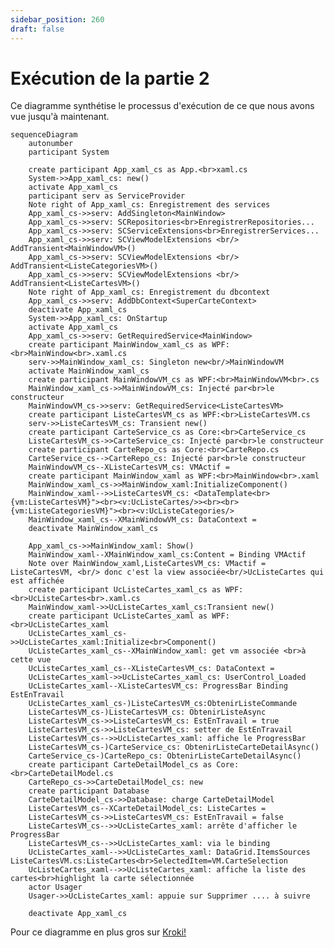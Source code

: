 ```yaml
---
sidebar_position: 260
draft: false
---
```


# Exécution de la partie 2

Ce diagramme synthétise le processus d'exécution de ce que nous avons vue jusqu'à maintenant. 

```mermaid
sequenceDiagram
    autonumber
    participant System

    create participant App_xaml_cs as App.<br>xaml.cs
    System->>App_xaml_cs: new()
    activate App_xaml_cs
    participant serv as ServiceProvider
    Note right of App_xaml_cs: Enregistrement des services
    App_xaml_cs->>serv: AddSingleton<MainWindow>
    App_xaml_cs->>serv: SCRepositories<br>EnregistrerRepositories...
    App_xaml_cs->>serv: SCServiceExtensions<br>EnregistrerServices...
    App_xaml_cs->>serv: SCViewModelExtensions <br/> AddTransient<MainWindowVM>()
    App_xaml_cs->>serv: SCViewModelExtensions <br/> AddTransient<ListeCategoriesVM>()
    App_xaml_cs->>serv: SCViewModelExtensions <br/> AddTransient<ListeCartesVM>()
    Note right of App_xaml_cs: Enregistrement du dbcontext
    App_xaml_cs->>serv: AddDbContext<SuperCarteContext>
    deactivate App_xaml_cs
    System->>App_xaml_cs: OnStartup
    activate App_xaml_cs
    App_xaml_cs->>serv: GetRequiredService<MainWindow>
    create participant MainWindow_xaml_cs as WPF:<br>MainWindow<br>.xaml.cs
    serv->>MainWindow_xaml_cs: Singleton new<br/>MainWindowVM
    activate MainWindow_xaml_cs
    create participant MainWindowVM_cs as WPF:<br>MainWindowVM<br>.cs 
    MainWindow_xaml_cs->>MainWindowVM_cs: Injecté par<br>le constructeur
    MainWindowVM_cs->>serv: GetRequiredService<ListeCartesVM>
    create participant ListeCartesVM_cs as WPF:<br>ListeCartesVM.cs
    serv->>ListeCartesVM_cs: Transient new()
    create participant CarteService_cs as Core:<br>CarteService_cs
    ListeCartesVM_cs->>CarteService_cs: Injecté par<br>le constructeur
    create participant CarteRepo_cs as Core:<br>CarteRepo.cs
    CarteService_cs-->CarteRepo_cs: Injecté par<br>le constructeur
    MainWindowVM_cs--XListeCartesVM_cs: VMActif =
    create participant MainWindow_xaml as WPF:<br>MainWindow<br>.xaml
    MainWindow_xaml_cs->>MainWindow_xaml:InitializeComponent()
    MainWindow_xaml-->>ListeCartesVM_cs: <DataTemplate<br>{vm:ListeCartesVM}"><br><v:UcListeCartes/>><br><br>{vm:ListeCategoriesVM}"><br><v:UcListeCategories/>
    MainWindow_xaml_cs--XMainWindowVM_cs: DataContext =
    deactivate MainWindow_xaml_cs

    App_xaml_cs->>MainWindow_xaml: Show()
    MainWindow_xaml--XMainWindow_xaml_cs:Content = Binding VMActif
    Note over MainWindow_xaml,ListeCartesVM_cs: VMactif = ListeCartesVM, <br/> donc c'est la view associée<br/>UcListeCartes qui est affichée
    create participant UcListeCartes_xaml_cs as WPF:<br>UcListeCartes<br>.xaml.cs
    MainWindow_xaml->>UcListeCartes_xaml_cs:Transient new()
    create participant UcListeCartes_xaml as WPF:<br>UcListeCartes_xaml
    UcListeCartes_xaml_cs->>UcListeCartes_xaml:Initialize<br>Component()
    UcListeCartes_xaml_cs--XMainWindow_xaml: get vm associée <br>à cette vue 
    UcListeCartes_xaml_cs--XListeCartesVM_cs: DataContext =
    UcListeCartes_xaml->>UcListeCartes_xaml_cs: UserControl_Loaded
    UcListeCartes_xaml--XListeCartesVM_cs: ProgressBar Binding EstEnTravail
    UcListeCartes_xaml_cs-)ListeCartesVM_cs:ObtenirListeCommande
    ListeCartesVM_cs-)ListeCartesVM_cs: ObtenirListeAsync
    ListeCartesVM_cs->>ListeCartesVM_cs: EstEnTravail = true
    ListeCartesVM_cs->>ListeCartesVM_cs: setter de EstEnTravail
    ListeCartesVM_cs-->>UcListeCartes_xaml: affiche le ProgressBar 
    ListeCartesVM_cs-)CarteService_cs: ObtenirListeCarteDetailAsync()
    CarteService_cs-)CarteRepo_cs: ObtenirListeCarteDetailAsync()
    create participant CarteDetailModel_cs as Core:<br>CarteDetailModel.cs
    CarteRepo_cs->>CarteDetailModel_cs: new
    create participant Database
    CarteDetailModel_cs->>Database: charge CarteDetailModel
    ListeCartesVM_cs--XCarteDetailModel_cs: ListeCartes =
    ListeCartesVM_cs->>ListeCartesVM_cs: EstEnTravail = false
    ListeCartesVM_cs-->>UcListeCartes_xaml: arrête d'afficher le ProgressBar 
    ListeCartesVM_cs-->>UcListeCartes_xaml: via le binding
    UcListeCartes_xaml-->>UcListeCartes_xaml: DataGrid.ItemsSources ListeCartesVM.cs:ListeCartes<br>SelectedItem=VM.CarteSelection
    UcListeCartes_xaml-->>UcListeCartes_xaml: affiche la liste des cartes<br>highlight la carte sélectionnée
    actor Usager 
    Usager->>UcListeCartes_xaml: appuie sur Supprimer .... à suivre

    deactivate App_xaml_cs
```


Pour ce diagramme en plus gros sur [Kroki!](https://kroki.io/mermaid/svg/eNqtV91u2zYUvs9TELvpAtTOveAISJOsCFCvRd26uQto6ljmIJEaSSnphr3LbrPX8IvtkJJtSSQdp1tvUvOc7zv_h6KG32sQDG44zRUtzwj-o7WRoi5XoNzPiirDGa-oMGTxXRsoz9w5U0ANDMRXVfXwRMvigWlCtf05na1Uao-mTDtUyzBJ055uQgQ8_nzeGmeGN5a3J_fc0KAaa2CBfzmDT0o2POvc_VUiWPF8Y4hck4GVW6Eg59ooKAFZMtCOCRlaEz1ldNCKEnKVZQsu8gIwJ7M55eIbF5l8TKOAxfVnqKTmRioO2oZ_MKv6oul0eoSkC-32yYDQXIoxUyd_gWXJ4XEuMygOPASJLlIb1xdF8Qgz0YtrOU-7Qvwnwg_oJFxjGXMX6v_Lqkyf8RX1rkm2YlIYeDLH6n2zum6VZou6AuUMdidt2TOIdmm4vT-KhUGWujre4iF_3oP5jDPKFWRdyb0uDAziQaU_j98-_ZLYNjpI7a9pfzytUbTt47FMuzGw0-qq02-bYWQ-_mVPl_Oom8u5cxTFjsZnH7jsiBJyJ34DZrbP1pyFF0Cw-NgNNTNQqxGTAx3L-rD5YuEMtEbxDGSjhI9xCdm3fW85Bgw6TOdjZ-9aKnAGRzJHMTaEtkdqp2Uu5ordcEE_rGAX9MjiZJL2sT9Wusm9n8Pl_Ao7ck0uT5yTF4bklOZzh8md4IbTgv-Bi6OspMAydiUcaU6CtZ_dUEO_QFkV6LA1_2dTJgO1v35K7fmsSb6ynuAibY-HkMMaDsB2wos0Ft7k3pst61-3Ervk9nZiYPgD622cMrLYyMdYku4DC8nZxxpekncowOW0K_fhWpANqDHZ21Cb0LZNhtPxtruDMikYYW9AG1JQ0uBdhX2iJePbZ3AagxIQXBvE6tL1mrMN6sSabwAL7emBgreqx0lK0yBhcuIi8cFRVx72wxC0GPSkNxJuJYzGIkzk1T0hORjSlIcC2Bql278JA4MBNTWQo3x-8f1W9rHR3JKvuL8tWsni4YOkGWQxipBt_HDNFWj9jqp9E99qcyuwZg3lx3J87rF9XOE4cNWey7KkIoPwyvexpA--0t8Fi10WPrTvMI4QLmk4Haxt2RRuDz9uDx_uq27OgOAl0c9nJHTvshukzQpvwKALLgldc46vq_PhbXUCQ-y2bDXdp2_w0uzJB3dnZ3t3eQ9p3HMqZta2-4pqOHANwUi5U0kI21CVg6cWKc990Jf-arz84a5a00LD69pCqe0_GHz2pmsQdVqHROgaTi1-1U5pdMjDYJvR94pn0zt8HOiFrBW-3Mj4ezAZbfsFFPgVBJkFXaJG14b2EF9Ir3RhPyUYhhW61y_b29rgA6pwjyhUcMdEb587U2J3ieE1KRXuPJpDl772_zGbVVVzJKoVwZdUpXiJMHywTgkubF3zRsHZkQfVv8Zo2Po)



